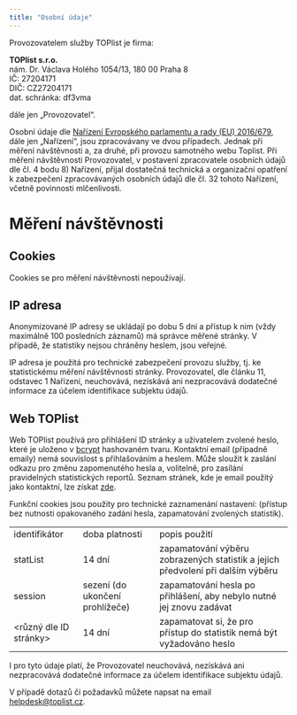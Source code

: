 ```yaml
---
title: "Osobní údaje"
---
```

Provozovatelem služby TOPlist je firma:

**TOPlist s.r.o.**<br>
nám. Dr. Václava Holého 1054/13, 180 00 Praha 8<br>
IČ: 27204171<br>
DIČ: CZ27204171<br>
dat. schránka: df3vma<br>

dále jen „Provozovatel“.

Osobní údaje dle [Nařízení Evropského parlamentu a rady (EU) 2016/679](https://eur-lex.europa.eu/legal-content/CS/TXT/PDF/?uri=CELEX:32016R0679&from=EN), dále jen „Nařízení“, jsou zpracovávany ve dvou případech. Jednak při měření návštěvnosti a, za druhé, při provozu samotného webu Toplist. Při měření návštěvnosti Provozovatel, v postavení zpracovatele osobních údajů dle čl. 4 bodu 8) Nařízení, přijal dostatečná technická a organizační opatření k zabezpečení zpracovávaných osobních údajů dle čl. 32 tohoto Nařízení, včetně povinnosti mlčenlivosti.

# Měření návštěvnosti
## Cookies

Cookies se pro měření návštěvnosti nepoužívají.
## IP adresa

Anonymizované IP adresy se ukládají po dobu 5 dní a přístup k nim (vždy maximálně 100 posledních záznamů) má správce měřené stránky. V případě, že statistiky nejsou chráněny heslem, jsou veřejné.

IP adresa je použitá pro technické zabezpečení provozu služby, tj. ke statistickému měření návštěvnosti stránky. Provozovatel, dle článku 11, odstavec 1 Nařízení, neuchovává, nezískává ani nezpracovává dodatečné informace za účelem identifikace subjektu údajů.
## Web TOPlist

Web TOPlist používá pro přihlášení ID stránky a uživatelem zvolené heslo, které je uloženo v [bcrypt](https://cs.wikipedia.org/wiki/Bcrypt) hashovaném tvaru. Kontaktní email (případně emaily) nemá souvislost s přihlašováním a heslem. Může sloužit k zaslání odkazu pro změnu zapomenutého hesla a, volitelně, pro zasílání pravidelných statistických reportů. Seznam stránek, kde je email použitý jako kontaktní, lze získat [zde](https://www.toplist.cz/edit/email/).

Funkční cookies jsou použity pro technické zaznamenání nastavení: (přístup bez nutnosti opakovaného zadání hesla, zapamatování zvolených statistik).

<table><tbody><tr><td>identifikátor</td><td>doba platnosti</td><td>popis použití</td></tr><tr><td>statList</td><td>14 dní</td><td>zapamatování výběru zobrazených statistik a jejich předvolení při dalším výběru</td></tr><tr><td>session</td><td>sezení (do ukončení prohlížeče)</td><td>zapamatování hesla po přihlášení, aby nebylo nutné jej znovu zadávat</td></tr><tr><td>&lt;různý dle ID stránky&gt;</td><td>14 dní</td><td>zapamatovat si, že pro přístup do statistik nemá být vyžadováno heslo</td></tr></tbody></table>

 

I pro tyto údaje platí, že Provozovatel neuchovává, nezískává ani nezpracovává dodatečné informace za účelem identifikace subjektu údajů.

V případě dotazů či požadavků můžete napsat na email helpdesk@toplist.cz.
